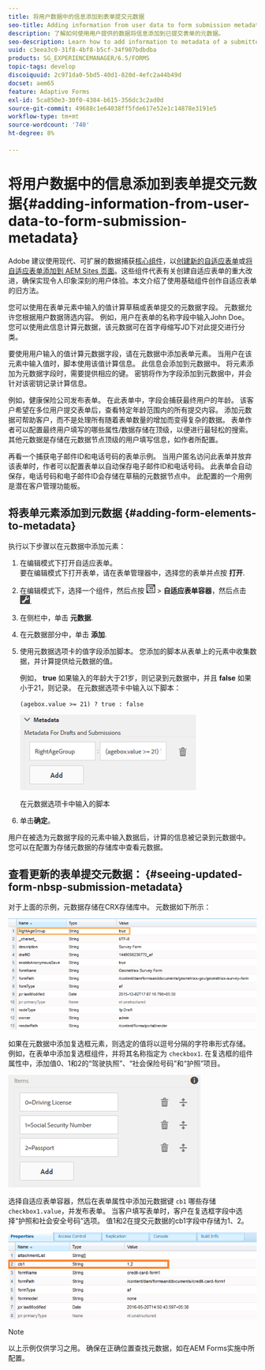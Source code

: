 ```yaml
---
title: 将用户数据中的信息添加到表单提交元数据
seo-title: Adding information from user data to form submission metadata
description: 了解如何使用用户提供的数据将信息添加到已提交表单的元数据。
seo-description: Learn how to add information to metadata of a submitted form with user provided data.
uuid: c3eea3c0-31f8-4bf8-b5cf-34f907bdbdba
products: SG_EXPERIENCEMANAGER/6.5/FORMS
topic-tags: develop
discoiquuid: 2c971da0-5bd5-40d1-820d-4efc2a44b49d
docset: aem65
feature: Adaptive Forms
exl-id: 5ca850e3-30f0-4384-b615-356dc3c2ad0d
source-git-commit: 49688c1e64038ff5fde617e52e1c14878e3191e5
workflow-type: tm+mt
source-wordcount: '740'
ht-degree: 8%

---
```


# 将用户数据中的信息添加到表单提交元数据{#adding-information-from-user-data-to-form-submission-metadata}

<span class="preview">Adobe 建议使用现代、可扩展的数据捕获[核心组件](https://experienceleague.adobe.com/docs/experience-manager-core-components/using/adaptive-forms/introduction.html)，以[创建新的自适应表单](/help/forms/using/create-an-adaptive-form-core-components.md)或[将自适应表单添加到 AEM Sites 页面](/help/forms/using/create-or-add-an-adaptive-form-to-aem-sites-page.md)。这些组件代表有关创建自适应表单的重大改进，确保实现令人印象深刻的用户体验。本文介绍了使用基础组件创作自适应表单的旧方法。</span>

您可以使用在表单元素中输入的值计算草稿或表单提交的元数据字段。 元数据允许您根据用户数据筛选内容。 例如，用户在表单的名称字段中输入John Doe。 您可以使用此信息计算元数据，该元数据可在首字母缩写JD下对此提交进行分类。

要使用用户输入的值计算元数据字段，请在元数据中添加表单元素。 当用户在该元素中输入值时，脚本使用该值计算信息。 此信息会添加到元数据中。 将元素添加为元数据字段时，需要提供相应的键。 密钥将作为字段添加到元数据中，并会针对该密钥记录计算信息。

例如，健康保险公司发布表单。 在此表单中，字段会捕获最终用户的年龄。 该客户希望在多位用户提交表单后，查看特定年龄范围内的所有提交内容。 添加元数据可帮助客户，而不是处理所有随着表单数量的增加而变得复杂的数据。 表单作者可以配置最终用户填写的哪些属性/数据存储在顶级，以便进行最轻松的搜索。 其他元数据是存储在元数据节点顶级的用户填写信息，如作者所配置。

再看一个捕获电子邮件ID和电话号码的表单示例。 当用户匿名访问此表单并放弃该表单时，作者可以配置表单以自动保存电子邮件ID和电话号码。 此表单会自动保存，电话号码和电子邮件ID会存储在草稿的元数据节点中。 此配置的一个用例是潜在客户管理功能板。

## 将表单元素添加到元数据 {#adding-form-elements-to-metadata}

执行以下步骤以在元数据中添加元素：

1. 在编辑模式下打开自适应表单。\
   要在编辑模式下打开表单，请在表单管理器中，选择您的表单并点按 **打开**.
1. 在编辑模式下，选择一个组件，然后点按 ![字段级](assets/field-level.png) > **自适应表单容器**，然后点击 ![cmppr](assets/cmppr.png).
1. 在侧栏中，单击 **元数据**.
1. 在元数据部分中，单击 **添加**.
1. 使用元数据选项卡的值字段添加脚本。 您添加的脚本从表单上的元素中收集数据，并计算提供给元数据的值。

   例如， **true** 如果输入的年龄大于21岁，则记录到元数据中，并且 **false** 如果小于21，则记录。 在元数据选项卡中输入以下脚本：

   `(agebox.value >= 21) ? true : false`

   ![元数据脚本](assets/add-element-metadata.png)

   在元数据选项卡中输入的脚本

1. 单击&#x200B;**确定**。

用户在被选为元数据字段的元素中输入数据后，计算的信息被记录到元数据中。 您可以在配置为存储元数据的存储库中查看元数据。

## 查看更新的表单提交元数据： {#seeing-updated-form-nbsp-submission-metadata}

对于上面的示例，元数据存储在CRX存储库中。 元数据如下所示：

![元数据](assets/metadata_entry_new.png)

如果在元数据中添加复选框元素，则选定的值将以逗号分隔的字符串形式存储。 例如，在表单中添加复选框组件，并将其名称指定为 `checkbox1`. 在复选框的组件属性中，添加值0、1和2的“驾驶执照”、“社会保险号码”和“护照”项目。

![存储复选框中的多个值](assets/checkbox-metadata.png)

选择自适应表单容器，然后在表单属性中添加元数据键 `cb1` 哪些存储 `checkbox1.value`，并发布表单。 当客户填写表单时，客户在复选框字段中选择“护照和社会安全号码”选项。 值1和2在提交元数据的cb1字段中存储为1、2。

![在复选框字段中选择的多个值的元数据条目](assets/metadata-entry.png)

>[!NOTE]
>
>以上示例仅供学习之用。 确保在正确位置查找元数据，如在AEM Forms实施中所配置。

